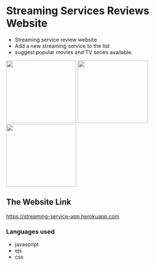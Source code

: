 # Streaming Services Reviews Website
* Streaming service review website 
* Add a new streaming service to the list 
* suggest popular movies and TV series available.
  
  
<img src="https://i.imgur.com/R5fsSYm.png" width="190" height="170">
<img src="https://i.imgur.com/BJluyUu.png" width="190" height="170">
<img src="https://i.imgur.com/Bg5FZb3.png" width="190" height="170">


## The Website Link
https://streaming-service-app.herokuapp.com

### Languages used 
* javascript
* ejs
* css
  
